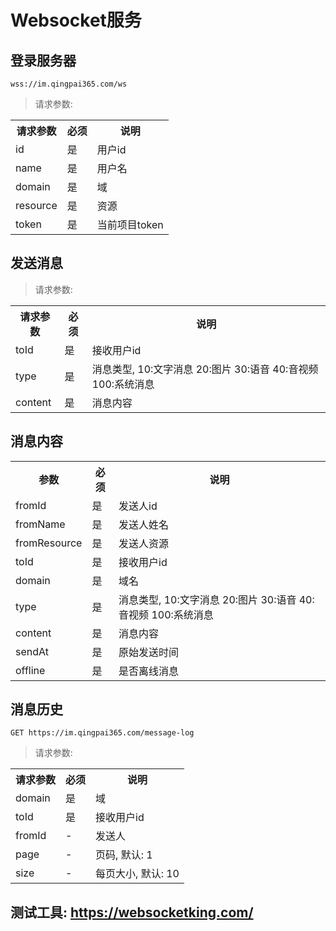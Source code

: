 # Websocket服务

## 登录服务器

```
wss://im.qingpai365.com/ws
```

> 请求参数: 

<table>
    <tr>
        <th>请求参数</th>
        <th>必须</th>
        <th>说明</th>
    </tr>
    <tr>
        <td>id</td>
        <td>是</td>
        <td>用户id</td>
    </tr>
    <tr>
        <td>name</td>
        <td>是</td>
        <td>用户名</td>
    </tr>
    <tr>
        <td>domain</td>
        <td>是</td>
        <td>域</td>
    </tr>
    <tr>
        <td>resource</td>
        <td>是</td>
        <td>资源</td>
    </tr>
    <tr>
        <td>token</td>
        <td>是</td>
        <td>当前项目token</td>
    </tr>
</table>

## 发送消息

> 请求参数: 

<table>
    <tr>
        <th>请求参数</th>
        <th>必须</th>
        <th>说明</th>
    </tr>
    <tr>
        <td>toId</td>
        <td>是</td>
        <td>接收用户id</td>
    </tr>
    <tr>
        <td>type</td>
        <td>是</td>
        <td>消息类型, 10:文字消息 20:图片 30:语音 40:音视频 100:系统消息</td>
    </tr>
    <tr>
        <td>content</td>
        <td>是</td>
        <td>消息内容</td>
    </tr>
</table>

## 消息内容

<table>
    <tr>
        <th>参数</th>
        <th>必须</th>
        <th>说明</th>
    </tr>
    <tr>
        <td>fromId</td>
        <td>是</td>
        <td>发送人id</td>
    </tr>
    <tr>
        <td>fromName</td>
        <td>是</td>
        <td>发送人姓名</td>
    </tr>
    <tr>
        <td>fromResource</td>
        <td>是</td>
        <td>发送人资源</td>
    </tr>
    <tr>
        <td>toId</td>
        <td>是</td>
        <td>接收用户id</td>
    </tr>
    <tr>
        <td>domain</td>
        <td>是</td>
        <td>域名</td>
    </tr>
    <tr>
        <td>type</td>
        <td>是</td>
        <td>消息类型, 10:文字消息 20:图片 30:语音 40:音视频 100:系统消息</td>
    </tr>
    <tr>
        <td>content</td>
        <td>是</td>
        <td>消息内容</td>
    </tr>
    <tr>
        <td>sendAt</td>
        <td>是</td>
        <td>原始发送时间</td>
    </tr>
    <tr>
        <td>offline</td>
        <td>是</td>
        <td>是否离线消息</td>
    </tr>
</table>

## 消息历史

```
GET https://im.qingpai365.com/message-log
```

> 请求参数: 

<table>
    <tr>
        <th>请求参数</th>
        <th>必须</th>
        <th>说明</th>
    </tr>
    <tr>
        <td>domain</td>
        <td>是</td>
        <td>域</td>
    </tr>
    <tr>
        <td>toId</td>
        <td>是</td>
        <td>接收用户id</td>
    </tr>
    <tr>
        <td>fromId</td>
        <td>-</td>
        <td>发送人</td>
    </tr>
    <tr>
        <td>page</td>
        <td>-</td>
        <td>页码, 默认: 1</td>
    </tr>
    <tr>
        <td>size</td>
        <td>-</td>
        <td>每页大小, 默认: 10</td>
    </tr>
</table>

## 测试工具: https://websocketking.com/